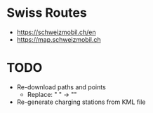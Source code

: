 # Swiss Routes

* https://schweizmobil.ch/en
* https://map.schweizmobil.ch

# TODO
* Re-download paths and points
  - Replace: "   " -> ""
* Re-generate charging stations from KML file
